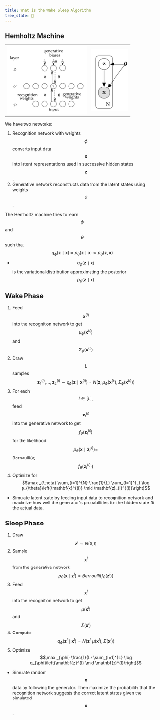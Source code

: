 ```yaml
---
title: What is the Wake Sleep Algorithm
tree_state: 🌱
---
```


## Hemholtz Machine

|                                                              |                                                              |
| ------------------------------------------------------------ | ------------------------------------------------------------ |
| <img src="../search_pics/WakeSleep/Screen Shot 2020-04-30 at 8.22.32 PM.png" style="zoom:33%;"/> | <img src="../search_pics/WakeSleep/Screen Shot 2020-04-30 at 8.18.52 PM.png" alt="Screen Shot 2020-04-30 at 8.18.52 PM" style="zoom:40%;" /> |

We have two networks:

1. Recognition network with weights $$\phi$$ converts input data $$\mathbf{x}$$ into latent representations used in successive hidden states $$\mathbf{z}$$.
2. Generative network reconstructs data from the latent states using weights $$\theta$$.

The Hemholtz machine tries to learn $$\phi$$ and $$\theta$$ such that $$q_{\phi}(\mathbf{z} \mid \mathbf{x}) \approx p_{\theta}(\mathbf{z} \mid \mathbf{x}) \propto p_{\theta}(\mathbf{z},\mathbf{x})$$

- $$q_{\phi}(\mathbf{z} \mid \mathbf{x})$$ is the variational distribution approximating the posterior $$p_{\theta}(\mathbf{z}\mid\mathbf{x})$$ 



## Wake Phase

1. Feed $$\mathbf{x}^{(i)}$$ into the recognition network to get $$\mu_{\phi}\left(\mathbf{x}^{(i)}\right)$$ and $$\Sigma_{\phi}\left(\mathbf{x}^{(i)}\right)$$
2. Draw $$L$$ samples $$\mathbf{z}_{1}^{(i)}, \ldots, \mathbf{z}_{L}^{(i)} \sim q_{\phi}\left(\mathbf{z} \mid \mathbf{x}^{(i)}\right)=N\left(\mathbf{z} ; \mu_{\phi}\left(\mathbf{x}^{(i)}\right), \Sigma_{\phi}\left(\mathbf{x}^{(i)}\right)\right)$$
3. For each $$l \in[L],$$ feed $$\mathbf{z}_{l}^{(i)}$$ into the generative network to get $$f_{\theta}\left(\mathbf{z}_{l}^{(i)}\right)$$ for the likelihood $$p_{\theta}\left(\mathbf{x} \mid \mathbf{z}_{l}^{(i)}\right)=$$ Bernoulli(x; $$\left.f_{\theta}\left(\mathbf{z}_{l}^{(i)}\right)\right)$$
4. Optimize for $$\max _{\theta} \sum_{i=1}^{N} \frac{1}{L} \sum_{l=1}^{L} \log p_{\theta}\left(\mathbf{x}^{(i)} \mid \mathbf{z}_{l}^{(i)}\right)$$

- Simulate latent state by feeding input data to recognition network and maximize how well the generator's probabilities for the hidden state fit the actual data.

## Sleep Phase

1. Draw $$\mathbf{z}^{l} \sim N(0, I)$$
2. Sample $$\mathbf{x}^{l}$$ from the generative network $$p_{\theta}\left(\mathbf{x} \mid \mathbf{z}^{l}\right)= {Bernoulli}\left(f_{\theta}\left(\mathbf{z}^{l}\right)\right)$$
3. Feed $$\mathbf{x}^{l}$$ into the recognition network to get $$\mu\left(\mathbf{x}^{l}\right)$$ and $$\Sigma\left(\mathbf{x}^{l}\right)$$
4. Compute $$q_{\phi}\left(\mathbf{z}^{l} \mid \mathbf{x}^{l}\right)=N\left(\mathbf{z}^{l} ; \mu\left(\mathbf{x}^{l}\right), \Sigma\left(\mathbf{x}^{l}\right)\right)$$
5. Optimize $$\max _{\phi} \frac{1}{L} \sum_{l=1}^{L} \log q_{\phi}\left(\mathbf{z}^{l} \mid \mathbf{x}^{l}\right)$$

- Simulate random $$\mathbf{x}$$ data by following the generator. Then maximize the probability that the recognition network suggests the correct latent states given the simulated $$\mathbf{x}$$.